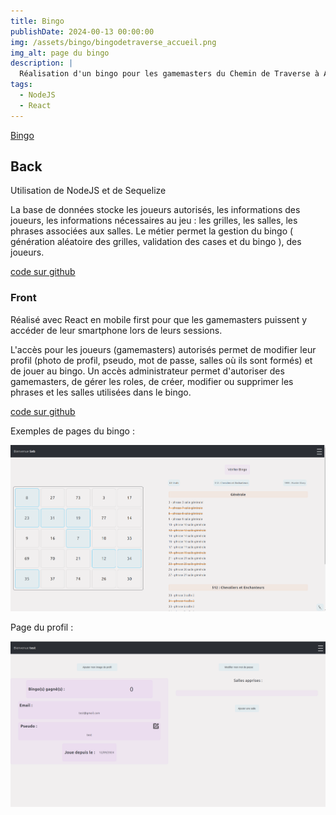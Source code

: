 ```yaml
---
title: Bingo
publishDate: 2024-00-13 00:00:00
img: /assets/bingo/bingodetraverse_accueil.png
img_alt: page du bingo
description: |
  Réalisation d'un bingo pour les gamemasters du Chemin de Traverse à Arras
tags:
  - NodeJS
  - React
---
```


[Bingo](https://bingodetraverse.webvibebuilder.fr/)

## Back

Utilisation de NodeJS et de Sequelize

La base de données stocke les joueurs autorisés, les informations des joueurs, les informations nécessaires au jeu : les grilles, les salles, les phrases associées aux salles.
Le métier permet la gestion du bingo ( génération aléatoire des grilles, validation des cases et du bingo ), des joueurs.

[code sur github](https://github.com/sebastien-76/bingoDeTraverseBack)

### Front

Réalisé avec React en mobile first pour que les gamemasters puissent y accéder de leur smartphone lors de leurs sessions.

L'accès pour les joueurs (gamemasters) autorisés permet de modifier leur profil (photo de profil, pseudo, mot de passe, salles où ils sont formés) et de jouer au bingo.
Un accès administrateur permet d'autoriser des gamemasters, de gérer les roles, de créer, modifier ou supprimer les phrases et les salles utilisées dans le bingo.

[code sur github](https://github.com/sebastien-76/bingoDeTraverseFront)

Exemples de pages du bingo :

![bingoAccueil](/assets/bingo/bingodetraverse.png#thumbnail)

Page du profil :

![bingoProfil](/assets/bingo/bingodetraverse_profil.png#thumbnail)


